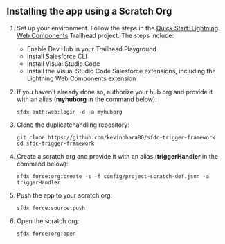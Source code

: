 ## Installing the app using a Scratch Org

1. Set up your environment. Follow the steps in the [Quick Start: Lightning Web Components](https://trailhead.salesforce.com/content/learn/projects/quick-start-lightning-web-components/) Trailhead project. The steps include:

    - Enable Dev Hub in your Trailhead Playground
    - Install Salesforce CLI
    - Install Visual Studio Code
    - Install the Visual Studio Code Salesforce extensions, including the Lightning Web Components extension

1. If you haven't already done so, authorize your hub org and provide it with an alias (**myhuborg** in the command below):

    ```
    sfdx auth:web:login -d -a myhuborg
    ```

1. Clone the duplicatehandling repository:

    ```
    git clone https://github.com/kevinohara80/sfdc-trigger-framework
    cd sfdc-trigger-framework
    ```

1. Create a scratch org and provide it with an alias (**triggerHandler** in the command below):

    ```
    sfdx force:org:create -s -f config/project-scratch-def.json -a triggerHandler
    ```

1. Push the app to your scratch org:

    ```
    sfdx force:source:push
    ```

1. Open the scratch org:

    ```
    sfdx force:org:open